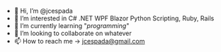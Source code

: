 - 👋 Hi, I’m @jcespada
- 👀 I’m interested in C# .NET WPF Blazor Python Scripting, Ruby, Rails
- 🌱 I’m currently learning "<i>programming</i>"
- 💞️ I’m looking to collaborate on whatever
- 📫 How to reach me -> jcespada@gmail.com

<!---
jcespada/jcespada is a ✨ special ✨ repository because its `README.md` (this file) appears on your GitHub profile.
You can click the Preview link to take a look at your changes.
--->

